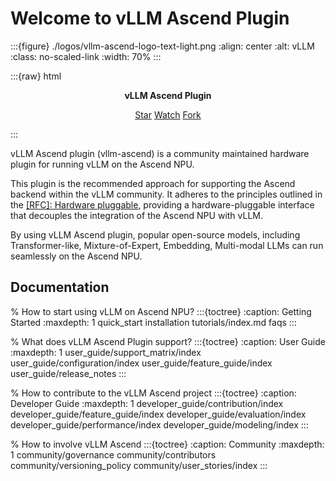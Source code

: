 # Welcome to vLLM Ascend Plugin

:::{figure} ./logos/vllm-ascend-logo-text-light.png
:align: center
:alt: vLLM
:class: no-scaled-link
:width: 70%
:::

:::{raw} html
<p style="text-align:center">
<strong>vLLM Ascend Plugin
</strong>
</p>

<p style="text-align:center">
<script async defer src="https://buttons.github.io/buttons.js"></script>
<a class="github-button" href="https://github.com/vllm-project/vllm-ascend" data-show-count="true" data-size="large" aria-label="Star">Star</a>
<a class="github-button" href="https://github.com/vllm-project/vllm-ascend/subscription" data-icon="octicon-eye" data-size="large" aria-label="Watch">Watch</a>
<a class="github-button" href="https://github.com/vllm-project/vllm-ascend/fork" data-icon="octicon-repo-forked" data-size="large" aria-label="Fork">Fork</a>
</p>
:::

vLLM Ascend plugin (vllm-ascend) is a community maintained hardware plugin for running vLLM on the Ascend NPU.

This plugin is the recommended approach for supporting the Ascend backend within the vLLM community. It adheres to the principles outlined in the [[RFC]: Hardware pluggable](https://github.com/vllm-project/vllm/issues/11162), providing a hardware-pluggable interface that decouples the integration of the Ascend NPU with vLLM.

By using vLLM Ascend plugin, popular open-source models, including Transformer-like, Mixture-of-Expert, Embedding, Multi-modal LLMs can run seamlessly on the Ascend NPU.

## Documentation

% How to start using vLLM on Ascend NPU?
:::{toctree}
:caption: Getting Started
:maxdepth: 1
quick_start
installation
tutorials/index.md
faqs
:::

% What does vLLM Ascend Plugin support?
:::{toctree}
:caption: User Guide
:maxdepth: 1
user_guide/support_matrix/index
user_guide/configuration/index
user_guide/feature_guide/index
user_guide/release_notes
:::

% How to contribute to the vLLM Ascend project
:::{toctree}
:caption: Developer Guide
:maxdepth: 1
developer_guide/contribution/index
developer_guide/feature_guide/index
developer_guide/evaluation/index
developer_guide/performance/index
developer_guide/modeling/index
:::

% How to involve vLLM Ascend
:::{toctree}
:caption: Community
:maxdepth: 1
community/governance
community/contributors
community/versioning_policy
community/user_stories/index
:::

